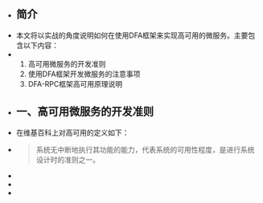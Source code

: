 - ## 简介
- 本文将以实战的角度说明如何在使用DFA框架来实现高可用的微服务。主要包含以下内容：
- 1. 高可用微服务的开发准则
  2. 使用DFA框架开发微服务的注意事项
  3. DFA-RPC框架高可用原理说明
- ## 一、高可用微服务的开发准则
- 在维基百科上对高可用的定义如下：
- > 系统无中断地执行其功能的能力，代表系统的可用性程度，是进行系统设计时的准则之一。
-
-
-